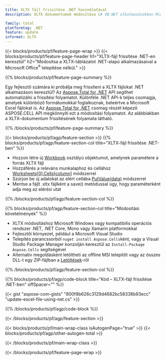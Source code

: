```yaml
---
title: XLTX fájl frissítése .NET használatával
description: XLTX dokumentumok módosítása C# VB.NET alkalmazásokban Microsoft Excel használata nélkül. 

family: total
platformtag: .NET
feature: update
informat: XLTX
---
```

{{< blocks/products/pf/feature-page-wrap >}}
{{< blocks/products/pf/feature-page-header h1="XLTX-fájl frissítése .NET-en keresztül" h2="Módosítsa a XLTX-táblázatot .NET-alapú alkalmazásaival a Microsoft Office<sup>&reg;</sup> telepítése nélkül." >}}

{{% blocks/products/pf/feature-page-summary %}}

Egy fejlesztő számára ki próbálja meg frissíteni a XLTX fájlokat .NET alkalmazáson keresztül? Az [Aspose.Total for .NET](https://products.aspose.com/total/net/) API segíthet automatizálni a frissítési folyamatot. Különféle .NET API-k teljes csomagja, amelyek különböző formátumokkal foglalkoznak, beleértve a Microsoft Excel fájlokat is. Az [Aspose.Total for .NET](https://products.aspose.com/total/net/) csomag részét képező ASPOSE.CELL API megkönnyíti ezt a módosítási folyamatot. Az alábbiakban a XLTX-dokumentum frissítésének folyamata látható.

{{% /blocks/products/pf/feature-page-summary %}}

{{< blocks/products/pf/agp/feature-section >}}
{{% blocks/products/pf/agp/feature-section-col title="XLTX-fájl frissítése .NET-ben" %}}

- Hozzon létre új [Workbook](https://reference.aspose.com/cells/net/aspose.cells/workbook/) osztályú objektumot, amelynek paramétere a forrás XLTX fájl
- Hozzáférés a releváns munkalaphoz és cellához [Worksheets[0].Cells[column]](https://reference.aspose.com/cells/net/aspose.cells/worksheet/cells/) módszerrel
- Szúrjon be új adatokat az elért cellába [PutValue(data)](https://reference.aspose.com/cells/net/aspose.cells/cell/putvalue/) módszerrel
- Mentse a fájlt .xltx fájlként a save() metódussal úgy, hogy paraméterként adja meg az elérési utat

{{% /blocks/products/pf/agp/feature-section-col %}}

{{% blocks/products/pf/agp/feature-section-col title="Módosítási követelmények" %}}

- XLTX módosításhoz Microsoft Windows vagy kompatibilis operációs rendszer .NET, .NET Core, Mono vagy Xamarin platformokkal
- Fejlesztői környezet, például a Microsoft Visual Studio 
- Telepítés parancssorból ```nuget install Aspose.Cells```ként, vagy a Visual Studio Package Manager konzolján keresztül az ```Install-Package Aspose.Cells``` segítségével
- Alternatív megoldásként letöltheti az offline MSI telepítőt vagy az összes DLL-t egy ZIP-fájlban a [Letöltések](https://releases.aspose.com/cells/net)-ről

{{% /blocks/products/pf/agp/feature-section-col %}}

{{% blocks/products/pf/agp/code-block title="Kód – XLTX-fájl frissítése .NET-ben" offSpacer="" %}}

{{< gist "aspose-com-gists" "800f8b626c3129d4682bc58338b93ecc" "update-excel-file-using-net.cs" >}}

{{% /blocks/products/pf/agp/code-block %}}

{{< /blocks/products/pf/agp/feature-section >}}

{{< blocks/products/pf/main-wrap-class isAutogenPage="true" >}}
{{< blocks/products/pf/agp/other-autogen-total >}}

{{< /blocks/products/pf/main-wrap-class >}}

{{< /blocks/products/pf/feature-page-wrap >}}